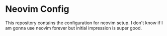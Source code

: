 # Neovim Config

This repository contains the configuration for neovim setup. I don't know if I am gonna use neovim forever but initial impression is super good.
